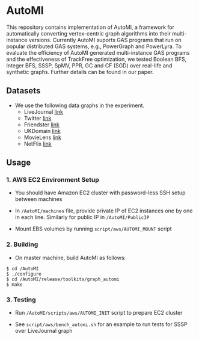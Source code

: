 # AutoMI

This repository contains implementation of AutoMI, a framework for automatically converting vertex-centric graph algorithms into their multi-instance versions. Currently AutoMI suports GAS programs that run on popular distributed GAS systems, e.g., PowerGraph and PowerLyra. To evaluate the efficiency of AutoMI generated multi-instance GAS programs and the effectiveness of TrackFree optimization, we tested Boolean BFS, Integer BFS, SSSP, SpMV, PPR, GC and CF (SGD) over real-life and synthetic graphs. Further details can be found in our paper.

## Datasets
* We use the following data graphs in the experiment.
  * LiveJournal [link](http://snap.stanford.edu/data/soc-LiveJournal1.html)
  * Twitter [link](http://konect.cc/networks/twitter/)
  * Friendster [link]( http://konect.cc/networks/friendster/)
  * UKDomain [link](http://konect.cc/networks/dimacs10-uk-2007-05/)
  * MovieLens [link](http://grouplens.org/datasets/movielens/)
  * NetFlix [link](http://konect.cc/networks/netflix/)

## Usage

### 1. AWS EC2 Environment Setup
* You should have Amazon EC2 cluster with password-less SSH setup between machines

* In `/AutoMI/machines` file, provide private IP of EC2 instances one by one in each line. Similarly for public IP in `/AutoMI/PublicIP`

* Mount EBS volumes by running `script/aws/AUTOMI_MOUNT` script

### 2. Building
* On master machine, build AutoMI as follows:
```
$ cd /AutoMI
$ ./configure
$ cd /AutoMI/release/toolkits/graph_automi
$ make
```

### 3. Testing
* Run `/AutoMI/scripts/aws/AUTOMI_INIT` script to prepare EC2 cluster

* See `script/aws/bench_automi.sh` for an example to run tests for SSSP over LiveJournal graph
